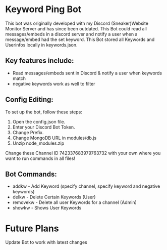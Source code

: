 # Keyword Ping Bot

This bot was originally developed with my Discord (Sneaker)Website Monitor Server and has since been outdated. This Bot could read all messages/embeds in a discord server and notify a user when a message/embed had the set keyword. This Bot stored all Keywords and Userinfos locally in keywords.json.


## Key features include:

- Read messages/embeds sent in Discord & notify a user when keywords match
- negative keywords work as well to filter  


## Config Editing:

To set up the bot, follow these steps:

1. Open the config.json file.
2. Enter your Discord Bot Token.
3. Change Prefix.
4. Change MongoDB URL in modules/db.js
5. Unzip node_modules.zip

Change these Channel ID 742337683979763732 with your own where you want to run commands in all files!


## Bot Commands:

- addkw - Add Keyword (specify channel, specify keyword and negative keywords)
- delkw - Delete Certain Keywords (User)
- removekw - Delete all user Keywords for a channel (Admin)
- showkw - Shows User Keywords

# Future Plans

Update Bot to work with latest changes
